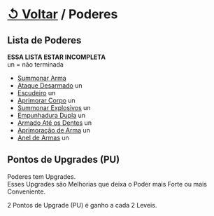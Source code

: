 # [↺ Voltar](../Player.md) / Poderes

## Lista de Poderes

**ESSA LISTA ESTAR INCOMPLETA**  
un = não terminada

- [Summonar Arma](./Poderes/Summonar-Arma.md)  
- [Ataque Desarmado](./Poderes/Ataque-Desarmado.md) un  
- [Escudeiro](./Poderes/Escudeiro.md) un  
- [Aprimorar Corpo](./Poderes/Aprimorar-Corpo.md) un  
- [Summonar Explosivos](./Poderes/Summonar-Explosivos.md) un  
- [Empunhadura Dupla](./Poderes/Empunhadura-Dupla.md) un  
- [Armado Até os Dentes](./Poderes/Armado-Até-os-Dentes.md) un  
- [Aprimoração de Arma](./Poderes/Aprimoração-de-Arma.md) un  
- [Anel de Armas](./Poderes/Anel-de-Armas.md) un

## Pontos de Upgrades (PU)

Poderes tem Upgrades.  
Esses Upgrades são Melhorias que deixa o Poder mais Forte ou mais Conveniente.

2 Pontos de Upgrade (PU) é ganho a cada 2 Leveis.  
